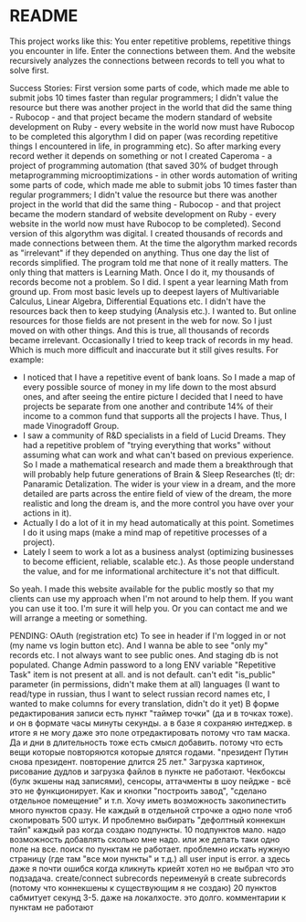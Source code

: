 # README

This project works like this:
You enter repetitive problems, repetitive things you encounter in life.
Enter the connections between them.
And the website recursively analyzes the connections between records to tell you what to solve first.

Success Stories:
First version some parts of code, which made me able to submit jobs 10 times faster than regular programmers; I didn't value the resource but there was another project in the world that did the same thing - Rubocop - and that project became the modern standard of website development on Ruby - every website in the world now must have Rubocop to be completed this algorythm I did on paper (was recording repetitive things I encountered in life, in programming etc). So after marking every record wether it depends on something or not I created Caperoma - a project of programming automation (that saved 30% of budget through metaprogramming microoptimizations - in other words automation of writing some parts of code, which made me able to submit jobs 10 times faster than regular programmers; I didn't value the resource but there was another project in the world that did the same thing - Rubocop - and that project became the modern standard of website development on Ruby - every website in the world now must have Rubocop to be completed).
Second version of this algorythm was digital. I created thousands of records and made connections between them. At the time the algorythm marked records as "irrelevant" if they depended on anything. Thus one day the list of records simplified. The program told me that none of it really matters. The only thing that matters is Learning Math. Once I do it, my thousands of records become not a problem. So I did. I spent a year learning Math from ground up. From most basic levels up to deepest layers of Multivariable Calculus, Linear Algebra, Differential Equations etc. I didn't have the resources back then to keep studying (Analysis etc.). I wanted to. But online resources for those fields are not present in the web for now. So I just moved on with other things. And this is true, all thousands of records became irrelevant.
Occasionally I tried to keep track of records in my head. Which is much more difficult and inaccurate but it still gives results. For example:
- I noticed that I have a repetitive event of bank loans. So I made a map of every possible source of money in my life down to the most absurd ones, and after seeing the entire picture I decided that I need to have projects be separate from one another and contribute 14% of their income to a common fund that supports all the projects I have. Thus, I made Vinogradoff Group.
- I saw a community of R&D specialists in a field of Lucid Dreams. They had a repetitive problem of "trying everything that works" without assuming what can work and what can't based on previous experience. So I made a mathematical research and made them a breakthrough that will probably help future generations of Brain & Sleep Researches (tl; dr: Panaramic Detalization. The wider is your view in a dream, and the more detailed are parts across the entire field of view of the dream, the more realistic and long the dream is, and the more control you have over your actions in it).
- Actually I do a lot of it in my head automatically at this point. Sometimes I do it using maps (make a mind map of repetitive processes of a project).
- Lately I seem to work a lot as a business analyst (optimizing businesses to become efficient, reliable, scalable etc.). As those people understand the value, and for me informational architecture it's not that difficult.

So yeah.
I made this website available for the public mostly so that my clients can use my approach when I'm not around to help them.
If you want you can use it too. I'm sure it will help you. Or you can contact me and we will arrange a meeting or something.


PENDING:
OAuth (registration etc)
To see in header if I'm logged in or not (my name vs login button etc).
And I wanna be able to see "only my" records etc. I not always want to see public ones.
And staging db is not populated.
Change Admin password to a long ENV variable
"Repetitive Task" item is not present at all. and is not default.
can't edit "is_public" parameter (in permissions, didn't make them at all)
languages (I want to read/type in russian, thus I want to select russian record names etc, I wanted to make columns for every translation, didn't do it yet)
В форме редактирования записи есть пункт "таймер точки" (да и в точках тоже). и он в формате часы минуты секунды. а в базе я сохраняю интеджер. в итоге я не могу даже это поле отредактировать потому что там маска.
Да и дни в длительность тоже есть смысл добавить. потому что есть вещи которые повторяются которые длятся годами. "президент Путин снова президент. повторение длится 25 лет."
Загрузка картинок, рисование дудлов и загрузка файлов в пункте не работают.
Чекбоксы (булк экшены над записями), сенсоры, аттачменты в шоу пейдже - всё это не функционирует. Как и кнопки "построить завод", "сделано отдельное помещение" и т.п.
Хочу иметь возможность закопипестить много пунктов сразу. Не каждый в отдельной строчке а одно поле чтоб скопировать 500 штук.
И проблемно выбирать "дефолтный коннекшн тайп" каждый раз когда создаю подпункты.
10 подпунктов мало. надо возможность добавлять сколько мне надо. или же делать таки одно поле на все.
поиск по пунктам не работает.
проблемно искать нужную страницу (где там "все мои пункты" и т.д.)
all user input is error. а здесь даже я почти ошибся когда кликнуть криейт хотел но не выбрал что это подзадача.
create/connect subrecords переименуй в create subrecords (потому что коннекшены к существующим я не создаю)
20 пунктов сабмитует секунд 3-5. даже на локалхосте. это долго.
комментарии к пунктам не работают
